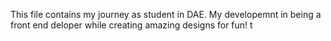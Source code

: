 This file contains my journey as student in DAE. My developemnt in being a front end deloper while creating amazing designs for fun!
t
